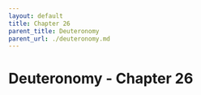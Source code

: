 ```yaml
---
layout: default
title: Chapter 26
parent_title: Deuteronomy
parent_url: ./deuteronomy.md
---
```


# Deuteronomy - Chapter 26
